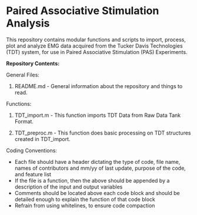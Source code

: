 # Paired Associative Stimulation Analysis
This repository contains modular functions and scripts to import, process, plot and analyze EMG data acquired from the Tucker Davis Technologies (TDT) system, for use in Paired Associative Stimulation (PAS) Experiments.

**Repository Contents:**

General Files:
1. README.md - General information about the repository and things to read.

Functions:
1. TDT_import.m - This function imports TDT Data from Raw Data Tank Format.

2. TDT_preproc.m - This function does basic processing on TDT structures created in TDT_import.


Coding Conventions:
* Each file should have a header dictating the type of code, file name, names of contributors and mm/yy of last update, purpose of the code, and feature list
* If the file is a function, then the above should be appended by a description of the input and output variables
* Comments should be located above each code block and should be detailed enough to explain the function of that code block
* Refrain from using whitelines, to ensure code compaction
